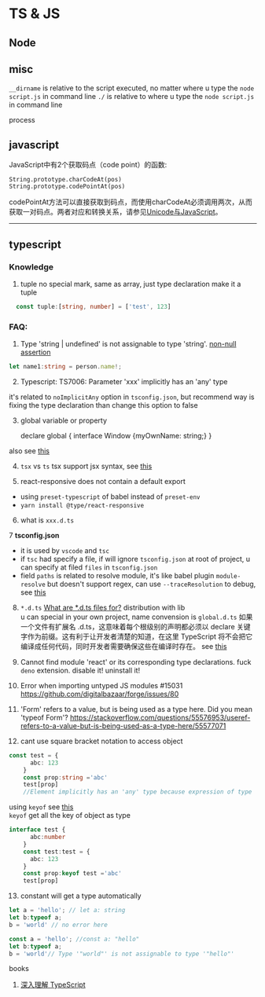 # TS & JS

## Node

## misc
`__dirname` is relative to the script executed, no matter where u  type the `node script.js` in command line
`./` is relative to where u  type the `node script.js` in command line

process

## javascript
JavaScript中有2个获取码点（code point）的函数:

`String.prototype.charCodeAt(pos)`  
`String.prototype.codePointAt(pos)`  

codePointAt方法可以直接获取到码点，而使用charCodeAt必须调用两次，从而获取一对码点。两者对应和转换关系，请参见[Unicode与JavaScript](http://www.ruanyifeng.com/blog/2014/12/unicode.html)。

---

## typescript

### Knowledge
1. tuple
no special mark, same as array, just type declaration make it a tuple
```ts
  const tuple:[string, number] = ['test', 123]
```


### FAQ:

1. Type 'string | undefined' is not assignable to type 'string'.
[ non-null assertion](https://stackoverflow.com/questions/54496398/typescript-type-string-undefined-is-not-assignable-to-type-string)
```ts
let name1:string = person.name!; 

```
2. Typescript: TS7006: Parameter 'xxx' implicitly has an 'any' type

it's related to `noImplicitAny` option in `tsconfig.json`, but recommend way is fixing the type declaration than change this option to false

3. global variable or property  

    declare global {
      interface Window {myOwnName: string;}
    }

also see [this](https://mariusschulz.com/blog/declaring-global-variables-in-typescript)

4. `tsx` vs `ts`
tsx support jsx syntax, see [this](https://stackoverflow.com/questions/34224007/is-there-any-downside-to-using-tsx-instead-of-ts-all-the-times-in-typescript)

5. react-responsive does not contain a default export
- using `preset-typescript` of babel instead of `preset-env`
- `yarn install @type/react-responsive`

6. what is `xxx.d.ts`

7 **tsconfig.json**
- it is used by `vscode` and `tsc`
- if `tsc` had specify a file, if will ignore `tsconfig.json` at root of project, u can specify at filed `files` in `tsconfig.json`
- field `paths` is related to resolve module, it's like babel plugin `module-resolve` but doesn't support regex, can use `--traceResolution` to debug, see [this](https://www.tslang.cn/docs/handbook/module-resolution.html)

8. `*.d.ts`
[What are *.d.ts files for?](https://stackoverflow.com/questions/50463990/what-are-d-ts-files-for)
distribution with lib  
u can special in your own project, name convension is `global.d.ts`
如果一个文件有扩展名 .d.ts，这意味着每个根级别的声明都必须以 declare 关键字作为前缀。这有利于让开发者清楚的知道，在这里 TypeScript 将不会把它编译成任何代码，同时开发者需要确保这些在编译时存在。
see [this](https://jkchao.github.io/typescript-book-chinese/typings/ambient.html#%E5%A3%B0%E6%98%8E%E6%96%87%E4%BB%B6)

9. Cannot find module 'react' or its corresponding type declarations.
fuck `deno` extension. disable it! uninstall it!

10. Error when importing untyped JS modules #15031
  https://github.com/digitalbazaar/forge/issues/80

11. 'Form' refers to a value, but is being used as a type here. Did you mean 'typeof Form'?
 https://stackoverflow.com/questions/55576953/useref-refers-to-a-value-but-is-being-used-as-a-type-here/55577071

12. cant use square bracket notation to access object
```ts
const test = {
      abc: 123
    }
    const prop:string ='abc' 
    test[prop]
    //Element implicitly has an 'any' type because expression of type 'string' can't be used to index type '{ abc: number; }'.
```
using `keyof` see [this](https://www.typescriptlang.org/docs/handbook/release-notes/typescript-2-1.html)  
`keyof` get all the key of object as type

```ts
interface test {
      abc:number
    }
    const test:test = {
      abc: 123
    }
    const prop:keyof test ='abc' 
    test[prop]
```

13. constant will get a type automatically
```ts
let a = 'hello'; // let a: string
let b:typeof a;
b = 'world' // no error here

const a = 'hello'; //const a: "hello"
let b:typeof a;
b = 'world'// Type '"world"' is not assignable to type '"hello"'
```

books
1. [深入理解 TypeScript](https://jkchao.github.io/typescript-book-chinese/project/compilationContext.html#tsconfig-json)
